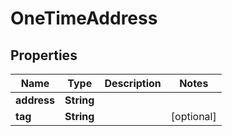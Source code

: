 

# OneTimeAddress


## Properties

| Name | Type | Description | Notes |
|------------ | ------------- | ------------- | -------------|
|**address** | **String** |  |  |
|**tag** | **String** |  |  [optional] |




